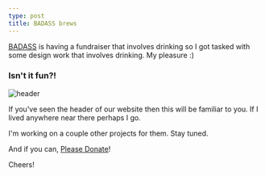```yaml
---
type: post
title: BADASS brews
---
```


[BADASS](https://badassarmy.org/) is having a fundraiser that involves drinking so I got tasked with some design work that involves drinking. My pleasure :) 
### Isn't it fun?!
![header](https://github.com/kdawgy/kdawgy.github.io/blob/master/_posts/assets/brewhaha.jpg?raw=true)

If you've seen the header of our website then this will be familiar to you. If I lived anywhere near there perhaps I go. 

I'm working on a couple other projects for them. Stay tuned. 

And if you can, [Please Donate](https://badassarmy.org/donate/)! 

Cheers!
